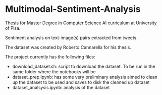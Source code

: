 # Multimodal-Sentiment-Analysis

Thesis for Master Degree in Computer Science AI curriculum at University of Pisa.<br>

Sentiment analysis on text-image(s) pairs extracted from tweets.<br>

The dataset was created by Roberto Cannarella for his thesis.<br>

The project currently has the following files:<br>
<ul>
    <li>download_dataset.sh: script to download the dataset. To be run in the same folder where the notebooks will be</li>
    <li>dataset_prep.ipynb: has some very preliminary analysis aimed to clean up the dataset to be used and saves to disk the cleaned up dataset</li>
    <li>dataset_analsysis.ipynb: analysis of the dataset</li>
</ul>